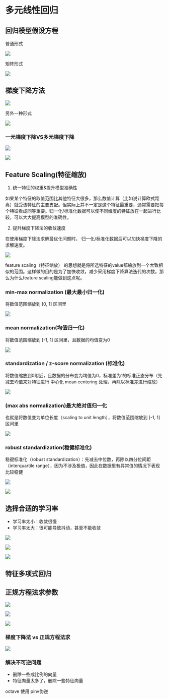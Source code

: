 # 多元线性回归


## 回归模型假设方程

普通形式

![](https://moonstarimg.oss-cn-hangzhou.aliyuncs.com/picgo_img/20210719113341.png)
<!-- 
$$
h_n(x)=\theta _0​+\theta _0​x_1​+\theta _2​x_2​+\theta _3​x_3​+⋯+\theta _n​x_n​
$$
 -->

矩阵形式

![](https://moonstarimg.oss-cn-hangzhou.aliyuncs.com/picgo_img/20210719134529.png)

## 梯度下降方法


![](https://moonstarimg.oss-cn-hangzhou.aliyuncs.com/picgo_img/20210719135131.png)

另外一种形式

![](https://moonstarimg.oss-cn-hangzhou.aliyuncs.com/picgo_img/20210719135407.png)

### 一元梯度下降VS多元梯度下降

![](https://moonstarimg.oss-cn-hangzhou.aliyuncs.com/picgo_img/20210718213049.png)


![](https://moonstarimg.oss-cn-hangzhou.aliyuncs.com/picgo_img/20210718213130.png)

## Feature Scaling(特征缩放)


1. 统一特征的权重&提升模型准确性

如果某个特征的取值范围比其他特征大很多，那么数值计算（比如说计算欧式距离）就受该特征的主要支配。但实际上并不一定是这个特征最重要，通常需要把每个特征看成同等重要。归一化/标准化数据可以使不同维度的特征放在一起进行比较，可以大大提高模型的准确性。



2. 提升梯度下降法的收敛速度

在使用梯度下降法求解最优化问题时， 归一化/标准化数据后可以加快梯度下降的求解速度。

![](https://moonstarimg.oss-cn-hangzhou.aliyuncs.com/picgo_img/20210719143005.png)

feature scaling（特征缩放） 的思想就是将所选特征的value都缩放到一个大致相似的范围。这样做的目的是为了加快收敛，减少采用梯度下降算法迭代的次数。那么为什么feature scaling能做到这点呢。




### min-max normalization (最大最小归一化)

将数值范围缩放到 [0, 1] 区间里

![](https://moonstarimg.oss-cn-hangzhou.aliyuncs.com/picgo_img/20210719143306.png)

### mean normalization(均值归一化)

将数值范围缩放到 [-1, 1] 区间里，且数据的均值变为0

![](https://moonstarimg.oss-cn-hangzhou.aliyuncs.com/picgo_img/20210719143328.png)

### standardization / z-score normalization (标准化)

将数值缩放到0附近，且数据的分布变为均值为0，标准差为1的标准正态分布（先减去均值来对特征进行 中心化 mean centering 处理，再除以标准差进行缩放）

![](https://moonstarimg.oss-cn-hangzhou.aliyuncs.com/picgo_img/20210719143423.png)

### (max abs normalization)最大绝对值归一化

也就是将数值变为单位长度（scaling to unit length），将数值范围缩放到 [-1, 1] 区间里

![](https://moonstarimg.oss-cn-hangzhou.aliyuncs.com/picgo_img/20210719143458.png)

### robust standardization(稳健标准化)
稳键标准化（robust standardization）：先减去中位数，再除以四分位间距（interquartile range），因为不涉及极值，因此在数据里有异常值的情况下表现比较稳健

![](https://moonstarimg.oss-cn-hangzhou.aliyuncs.com/picgo_img/20210719143528.png)

![](https://moonstarimg.oss-cn-hangzhou.aliyuncs.com/picgo_img/20210719141441.png)

## 选择合适的学习率

- 学习率太小：收敛很慢
- 学习率太大：很可能导致抖动，甚至不能收敛


![](https://moonstarimg.oss-cn-hangzhou.aliyuncs.com/picgo_img/20210718213234.png)

![](https://moonstarimg.oss-cn-hangzhou.aliyuncs.com/picgo_img/20210718213247.png)

![](https://moonstarimg.oss-cn-hangzhou.aliyuncs.com/picgo_img/20210718213314.png)


## 特征多项式回归




## 正规方程法求参数



![](https://moonstarimg.oss-cn-hangzhou.aliyuncs.com/picgo_img/20210718214742.png)

![](https://moonstarimg.oss-cn-hangzhou.aliyuncs.com/picgo_img/20210718214815.png)

![](https://moonstarimg.oss-cn-hangzhou.aliyuncs.com/picgo_img/20210718214833.png)




### 梯度下降法 vs 正规方程法求

![](https://moonstarimg.oss-cn-hangzhou.aliyuncs.com/picgo_img/20210718215501.png)


### 解决不可逆问题

- 删除一些成比例的向量
- 特征向量太多了，删除一些特征向量

octave 使用 pinv伪逆